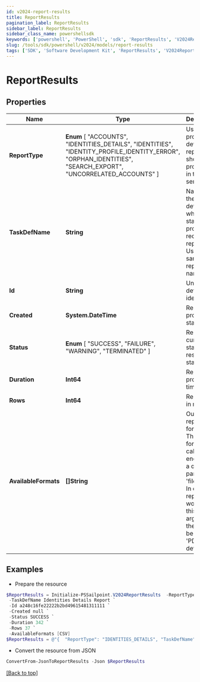 ```yaml
---
id: v2024-report-results
title: ReportResults
pagination_label: ReportResults
sidebar_label: ReportResults
sidebar_class_name: powershellsdk
keywords: ['powershell', 'PowerShell', 'sdk', 'ReportResults', 'V2024ReportResults'] 
slug: /tools/sdk/powershell/v2024/models/report-results
tags: ['SDK', 'Software Development Kit', 'ReportResults', 'V2024ReportResults']
---
```



# ReportResults

## Properties

Name | Type | Description | Notes
------------ | ------------- | ------------- | -------------
**ReportType** |  **Enum** [  "ACCOUNTS",    "IDENTITIES_DETAILS",    "IDENTITIES",    "IDENTITY_PROFILE_IDENTITY_ERROR",    "ORPHAN_IDENTITIES",    "SEARCH_EXPORT",    "UNCORRELATED_ACCOUNTS" ] | Use this property to define what report should be processed in the RDE service. | [optional] 
**TaskDefName** | **String** | Name of the task definition which is started to process requesting report. Usually the same as report name | [optional] 
**Id** | **String** | Unique task definition identifier. | [optional] 
**Created** | **System.DateTime** | Report processing start date | [optional] 
**Status** |  **Enum** [  "SUCCESS",    "FAILURE",    "WARNING",    "TERMINATED" ] | Report current state or result status. | [optional] 
**Duration** | **Int64** | Report processing time in ms. | [optional] 
**Rows** | **Int64** | Report size in rows. | [optional] 
**AvailableFormats** | **[]String** | Output report file formats. This are formats for calling get endpoint as a query parameter 'fileFormat'.  In case report won't have this argument there will be ['CSV', 'PDF'] as default. | [optional] 

## Examples

- Prepare the resource
```powershell
$ReportResults = Initialize-PSSailpoint.V2024ReportResults  -ReportType IDENTITIES_DETAILS `
 -TaskDefName Identities Details Report `
 -Id a248c16fe22222b2bd49615481311111 `
 -Created null `
 -Status SUCCESS `
 -Duration 342 `
 -Rows 37 `
 -AvailableFormats [CSV]
$ReportResults = @"{  "ReportType": "IDENTITIES_DETAILS", "TaskDefName": "Identities Details Report", "Id": "a248c16fe22222b2bd49615481311111", "Created": null, "Status": "SUCCESS", "Duration": "342", "Rows": "37", "AvailableFormats": ["CSV"] }"@
```

- Convert the resource from JSON
```powershell
ConvertFrom-JsonToReportResults -Json $ReportResults
```


[[Back to top]](#) 

